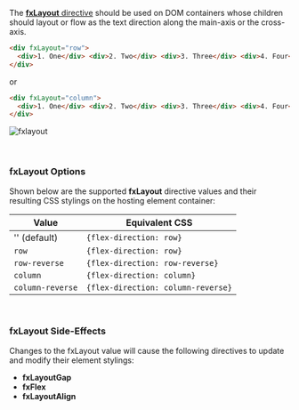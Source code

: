 The [**fxLayout** directive](https://github.com/angular/flex-layout/blob/master/src/lib/flexbox/api/layout.ts#L60-L69) should be used on DOM containers whose children should layout or flow as the text direction along the main-axis or the cross-axis. 

```html
<div fxLayout="row">
  <div>1. One</div> <div>2. Two</div> <div>3. Three</div> <div>4. Four</div>
</div>
```

or


```html
<div fxLayout="column">
  <div>1. One</div> <div>2. Two</div> <div>3. Three</div> <div>4. Four</div>
</div>
```

![fxlayout](https://cloud.githubusercontent.com/assets/210413/23197582/eda570ee-f886-11e6-95ff-d25736d3dfdb.png)

<br/>

### fxLayout Options

Shown below are the supported **fxLayout** directive values and their resulting CSS stylings on the hosting element container:

| Value | Equivalent CSS | 
| ----- | -------------- |
|  '' (default)    | `{flex-direction: row}` |
|  `row`     | `{flex-direction: row}` |
|  `row-reverse`  | `{flex-direction: row-reverse}` |
|  `column`     | `{flex-direction: column}` |
|  `column-reverse`     | `{flex-direction: column-reverse}` |

<br/>

### fxLayout Side-Effects

Changes to the fxLayout value will cause the following directives to update and modify their element stylings:

*  **fxLayoutGap**
*  **fxFlex**
*  **fxLayoutAlign**
